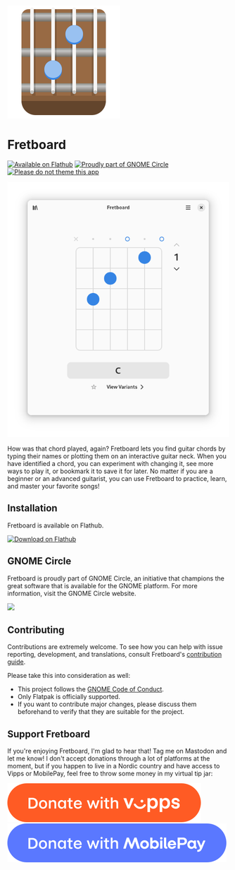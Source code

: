![icon](/data/icons/dev.bragefuglseth.Fretboard.svg)

# Fretboard

[![Available on Flathub](https://img.shields.io/flathub/downloads/dev.bragefuglseth.Fretboard?logo=flathub&labelColor=77767b&color=4a90d9)](https://flathub.org/apps/dev.bragefuglseth.Fretboard)
[![Proudly part of GNOME Circle](https://circle.gnome.org/assets/button/badge.svg)](https://circle.gnome.org)
[![Please do not theme this app](https://stopthemingmy.app/badge.svg)](https://stopthemingmy.app)

![screenshot](/data/screenshots/screenshot-1.png)

How was that chord played, again? Fretboard lets you find guitar chords by typing their names or plotting them on an interactive guitar neck. When you have identified a chord, you can experiment with changing it, see more ways to play it, or bookmark it to save it for later. No matter if you are a beginner or an advanced guitarist, you can use Fretboard to practice, learn, and master your favorite songs!

## Installation

Fretboard is available on Flathub.

[<img width="240" alt="Download on Flathub" src="https://flathub.org/api/badge?svg&locale=en"/>](https://flathub.org/apps/dev.bragefuglseth.Fretboard)

## GNOME Circle

Fretboard is proudly part of GNOME Circle, an initiative that champions the
great software that is available for the GNOME platform. For more information,
visit the GNOME Circle website.

[<img width="240" src="https://circle.gnome.org/assets/button/circle-button-fullcolor.svg">](https://circle.gnome.org)

## Contributing

Contributions are extremely welcome. To see how you can help with issue reporting, development, and translations, consult Fretboard's [contribution guide](https://welcome.gnome.org/app/Fretboard).

Please take this into consideration as well:

- This project follows the [GNOME Code of Conduct](https://conduct.gnome.org).
- Only Flatpak is officially supported.
- If you want to contribute major changes, please discuss them beforehand to verify that they are suitable for the project.

## Support Fretboard

If you're enjoying Fretboard, I'm glad to hear that! Tag me on Mastodon and let me know! I don't accept donations through a lot of platforms at the moment, but if you happen to live in a Nordic country and have access to Vipps or MobilePay, feel free to throw some money in my virtual tip jar:

[![Donate with Vipps](/data/assets/vipps_button.svg)](https://qr.vipps.no/box/c18bade5-d2c3-48a2-91ec-2eb235590bea/pay-in)
[![Donate with MobilePay](/data/assets/mobilepay_button.svg)](https://qr.mobilepay.dk/box/c18bade5-d2c3-48a2-91ec-2eb235590bea/pay-in)
